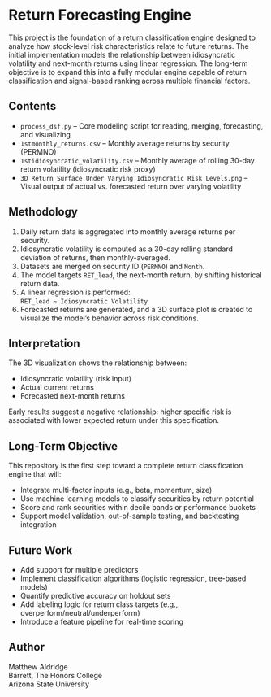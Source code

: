 # Return Forecasting Engine

This project is the foundation of a return classification engine designed to analyze how stock-level risk characteristics relate to future returns. The initial implementation models the relationship between idiosyncratic volatility and next-month returns using linear regression. The long-term objective is to expand this into a fully modular engine capable of return classification and signal-based ranking across multiple financial factors.

## Contents

- `process_dsf.py` – Core modeling script for reading, merging, forecasting, and visualizing
- `1stmonthly_returns.csv` – Monthly average returns by security (PERMNO)
- `1stidiosyncratic_volatility.csv` – Monthly average of rolling 30-day return volatility (idiosyncratic risk proxy)
- `3D Return Surface Under Varying Idiosyncratic Risk Levels.png` – Visual output of actual vs. forecasted return over varying volatility

## Methodology

1. Daily return data is aggregated into monthly average returns per security.
2. Idiosyncratic volatility is computed as a 30-day rolling standard deviation of returns, then monthly-averaged.
3. Datasets are merged on security ID (`PERMNO`) and `Month`.
4. The model targets `RET_lead`, the next-month return, by shifting historical return data.
5. A linear regression is performed:  
   `RET_lead ~ Idiosyncratic Volatility`
6. Forecasted returns are generated, and a 3D surface plot is created to visualize the model’s behavior across risk conditions.

## Interpretation

The 3D visualization shows the relationship between:
- Idiosyncratic volatility (risk input)
- Actual current returns
- Forecasted next-month returns

Early results suggest a negative relationship: higher specific risk is associated with lower expected return under this specification.

## Long-Term Objective

This repository is the first step toward a complete return classification engine that will:

- Integrate multi-factor inputs (e.g., beta, momentum, size)
- Use machine learning models to classify securities by return potential
- Score and rank securities within decile bands or performance buckets
- Support model validation, out-of-sample testing, and backtesting integration

## Future Work

- Add support for multiple predictors
- Implement classification algorithms (logistic regression, tree-based models)
- Quantify predictive accuracy on holdout sets
- Add labeling logic for return class targets (e.g., overperform/neutral/underperform)
- Introduce a feature pipeline for real-time scoring

## Author

Matthew Aldridge  
Barrett, The Honors College  
Arizona State University

